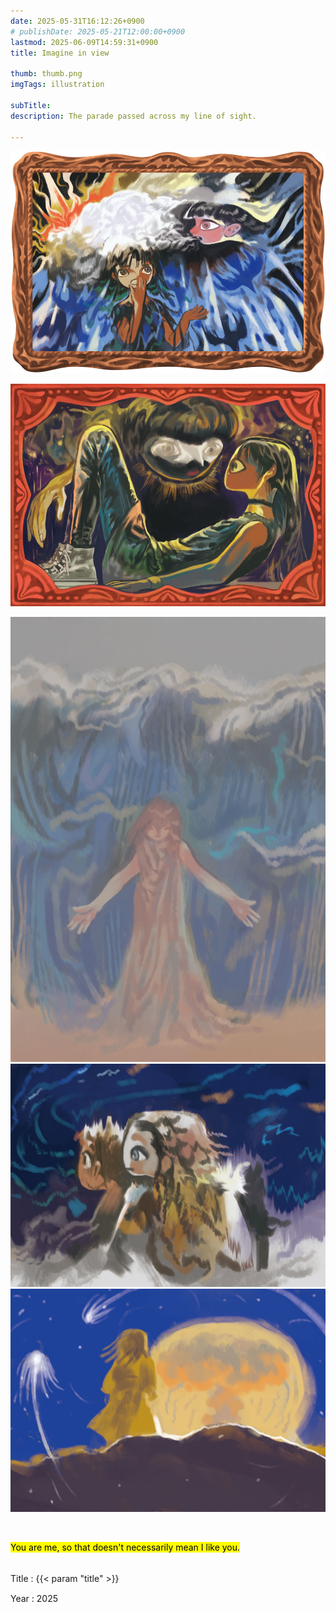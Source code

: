 ```yaml
---
date: 2025-05-31T16:12:26+0900
# publishDate: 2025-05-21T12:00:00+0900
lastmod: 2025-06-09T14:59:31+0900
title: Imagine in view

thumb: thumb.png
imgTags: illustration

subTitle: 
description: The parade passed across my line of sight.

---
```


![](1.jpg)

![](2.jpg)

![](3.jpg)
![](4.jpg)
![](5.jpg)


<br>

<mark> You are me, so that doesn't necessarily mean I like you.</mark>
<br><br>

Title
: {{< param "title" >}}　

Year
: 2025

